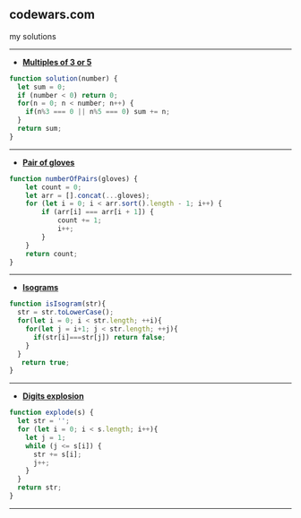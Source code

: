 ## codewars.com
my solutions

---
+ [**Multiples of 3 or 5**](https://www.codewars.com/kata/514b92a657cdc65150000006/train/javascript)
```javascript
function solution(number) {
  let sum = 0;
  if (number < 0) return 0;
  for(n = 0; n < number; n++) {
    if(n%3 === 0 || n%5 === 0) sum += n;
  }
  return sum;
}
```
---
+ [**Pair of gloves**](https://www.codewars.com/kata/58235a167a8cb37e1a0000db/train/javascript)
```javascript
function numberOfPairs(gloves) {
    let count = 0;
    let arr = [].concat(...gloves);
    for (let i = 0; i < arr.sort().length - 1; i++) {
        if (arr[i] === arr[i + 1]) {
            count += 1;
            i++;
        }
    }
    return count;
}
```
---
+ [**Isograms**](https://www.codewars.com/kata/54ba84be607a92aa900000f1/train/javascript)
```javascript
function isIsogram(str){
  str = str.toLowerCase();
  for(let i = 0; i < str.length; ++i){
    for(let j = i+1; j < str.length; ++j){
      if(str[i]===str[j]) return false; 
    }
  }
   return true;
}
```
---
+ [**Digits explosion**](https://www.codewars.com/kata/585b1fafe08bae9988000314/train/javascript)
```javascript
function explode(s) {
  let str = '';
  for (let i = 0; i < s.length; i++){
    let j = 1;
    while (j <= s[i]) {
      str += s[i];
      j++;
    }
  }
  return str;
}
```
---
